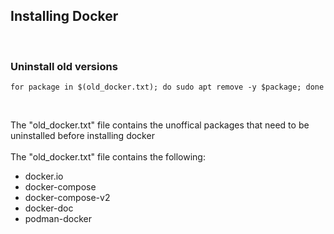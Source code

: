 ## Installing Docker

<br>

### Uninstall old versions
```
for package in $(old_docker.txt); do sudo apt remove -y $package; done
```

<br>

The "old_docker.txt" file contains the unoffical packages that need to be uninstalled before installing docker 
<br>
<br>
The "old_docker.txt" file contains the following:

- docker.io
- docker-compose
- docker-compose-v2
- docker-doc
- podman-docker
